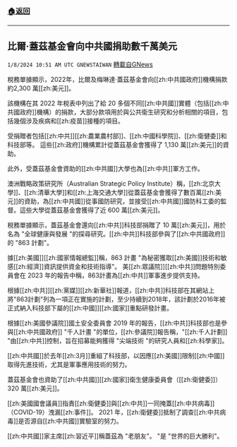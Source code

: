 ###  [:house:返回](README.md)
---


## 比爾·蓋茲基金會向中共國捐助數千萬美元
`1/8/2024 10:51 AM UTC GNEWSTAIWAN` [轉載自GNews](https://gnews.org/articles/2196567)

稅務單據顯示，2022年，比爾及梅琳達·蓋茲基金會向[[zh:中共國政府]]機構捐款約2,300 萬[[zh:美元]]。

  

該機構在其 2022 年稅表中列出了給 20 多個不同[[zh:中共國]]實體（包括[[zh:中共國政府]]機構）的捐款，大部分款項用於與公共衛生研究和分析相關的項目，包括幾個涉及疾病和[[zh:疫苗]]接種的項目。

  

受捐贈者包括[[zh:中共]][[zh:農業農村部]]、[[zh:中國科學院]]、[[zh:衛健委]]和科技部等。 這些[[zh:政府]]機構累計從蓋茲基金會獲得了 1,130 萬[[zh:美元]]的資助。 

  

此外，受蓋茲基金會資助的[[zh:中共國]]大學也為[[zh:中共]]軍方工作。

  

澳洲戰略政策研究所（Australian Strategic Policy Institute）稱，[[zh:北京大學]]、[[zh:清華大學]]和[[zh:上海交通大學]]從蓋茲基金會獲得了數百萬[[zh:美元]]的資助，為[[zh:中共國]]從事國防研究，並接受[[zh:中共國]]國防科工委的監督。這些大學從蓋茲基金會獲得了近 600 萬[[zh:美元]]。

  

稅務單據顯示，蓋茲基金會還向[[zh:中共]]科技部捐贈了 10 萬[[zh:美元]]，用於名為 "全球健康與發展 "的探尋研究。[[zh:中共]]科技部參與了[[zh:中共國政府]]的 "863 計劃"。

  

據[[zh:美國]][[zh:國家情報總監]]稱，863 計畫 "為秘密獲取[[zh:美國]]技術和敏感[[zh:經濟]]資訊提供資金和技術指導"。 美[[zh:眾議院]][[zh:中共]]問題特別委員會在 2023 年的報告中稱，863計畫為[[zh:中共]]軍事進步提供支持。

  

根據[[zh:中共]][[zh:黨媒]][[zh:新華社]]報道，[[zh:中共]]科技部在其網站上將"863計劃"列為一項正在實施的計劃，至少持續到2018年，該計劃於2016年被正式納入科技部下屬的[[zh:中國]][[zh:國家]]重點研發計畫。

  

根據[[zh:美國參議院]]國土安全委員會 2019 年的報告，[[zh:中共]]科技部也是參與[[zh:中共國政府]] "千人計畫 "的單位，[[zh:參議院]]報告稱，"[[zh:千人計劃]] "由[[zh:中共]]控制，旨在招募能夠獲得 "尖端技術 "的研究人員和[[zh:科學家]]。

  

[[zh:中共國]]於去年[[zh:3月]]重組了科技部，以因應[[zh:美國]]限制[[zh:中國]]取得先進技術，尤其是軍事應用技術的努力。

  

蓋茲基金會也資助了[[zh:中共國]][[zh:國家]]衛生健康委員會（[[zh:衛健委]]） 320 萬[[zh:美元]]。

  

[[zh:美國國會議員]]指責[[zh:衛健委]]與[[zh:中共]]一同掩蓋[[zh:中共病毒]]（COVID-19）洩漏[[zh:事件]]。  2021 年，[[zh:衛健委]]抵制了調查[[zh:中共病毒]]是否源自[[zh:中共國]]實驗室的努力。

  

[[zh:中共國]]家主席[[zh:習近平]]稱蓋茲為 "老朋友"。​​​​​​​​​​​​​​​​​​​​​​​​​​ "是 "世界的巨大勝利"。
